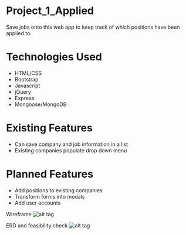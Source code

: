 # Project_1_Applied
Save jobs onto this web app to keep track of which positions have been applied to.

# Technologies Used
* HTML/CSS
* Bootstrap
* Javascript
* jQuery
* Express
* Mongoose/MongoDB

# Existing Features
* Can save company and job information in a list
* Existing companies populate drop down menu

# Planned Features
* Add positions to existing companies
* Transform forms into modals
* Add user accounts

Wireframe
![alt tag](http://i.imgur.com/2VnSSNK.jpg)

ERD and feasibility check
![alt tag](http://i.imgur.com/m46VX65.jpg)
